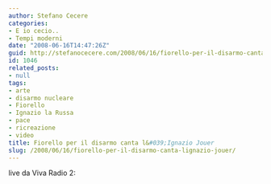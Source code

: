```yaml
---
author: Stefano Cecere
categories:
- E io cecio..
- Tempi moderni
date: "2008-06-16T14:47:26Z"
guid: http://stefanocecere.com/2008/06/16/fiorello-per-il-disarmo-canta-lignazio-jouer/
id: 1046
related_posts:
- null
tags:
- arte
- disarmo nucleare
- Fiorello
- Ignazio la Russa
- pace
- ricreazione
- video
title: Fiorello per il disarmo canta l&#039;Ignazio Jouer
slug: /2008/06/16/fiorello-per-il-disarmo-canta-lignazio-jouer/
---
```


live da Viva Radio 2: